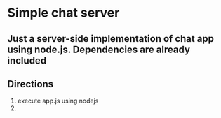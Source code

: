 # Simple chat server
Just a server-side implementation of chat app using node.js. Dependencies are already included
----
## Directions
1. execute app.js using nodejs
2. 
